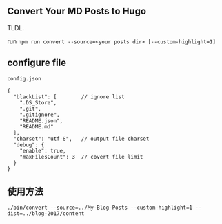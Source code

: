 ## Convert Your MD Posts to Hugo

TLDL.

run `npm run convert --source=<your posts dir> [--custom-highlight=1]`

## configure file


`config.json`

```
{
  "blackList": [        // ignore list
    ".DS_Store",
    ".git",
    ".gitignore",
    "README.json",
    "README.md"
  ],
  "charset": "utf-8",   // output file charset
  "debug": {
    "enable": true,
    "maxFilesCount": 3  // covert file limit
  }
}
```

## 使用方法

```
./bin/convert --source=../My-Blog-Posts --custom-highlight=1 --dist=../blog-2017/content
```